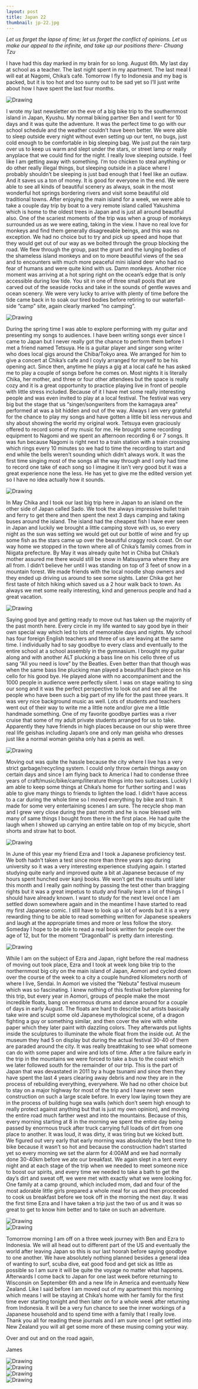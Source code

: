 ```yaml
---
layout: post
title: Japan 22
thumbnail: jp-22.jpg
---
```


*Let us forget the lapse of time; let us forget the conflict of opinions. Let us make our appeal to the infinite, and take up our positions there- Chuang Tzu*

I have had this day marked in my brain for so long. August 6th. My last day at school as a teacher. The last night spent in my apartment. The last meal I will eat at Nagomi, Chika’s café. Tomorrow I fly to Indonesia and my bag is packed, but it is too hot and too sunny out to be sad yet so I’ll just write about how I have spent the last four months.

<div class="post-image-container-right"><img class="post-image" src="{{ site.url }}/assets/img/posts/jp-j22/jp-j22-1.JPG" alt="Drawing"></div>

I wrote my last newsletter on the eve of a big bike trip to the southernmost island in Japan, Kyushu. My normal biking partner Ben and I went for 10 days and it was quite the adventure. It was the perfect time to go with our school schedule and the weather couldn’t have been better. We were able to sleep outside every night without even setting up our tent, no bugs, just cold enough to be comfortable in big sleeping bag. We just put the rain tarp over us to keep us warm and slept under the stars, or street lamp or really anyplace that we could find for the night. I really love sleeping outside. I feel like I am getting away with something. I’m too chicken to steal anything or do other really illegal things, but sleeping outside in a place where I probably shouldn’t be sleeping is just bad enough that I feel like an outlaw. And it saves us a ton of money. It is good for everyone in the end. We were able to see all kinds of beautiful scenery as always, soak in the most wonderful hot springs bordering rivers and visit some beautiful old traditional towns. After enjoying the main island for a week, we were able to take a couple day trip by boat to a very remote island called Yakushima which is home to the oldest trees in Japan and is just all around beautiful also. One of the scariest moments of the trip was when a group of monkeys surrounded us as we were eating, taking in the view. I have no real love for monkeys and find them generally disagreeable beings, and this was no exception. We had no choice but to try and pick up speed and hope that they would get out of our way as we bolted through the group blocking the road. We flew through the group, past the grunt and the lunging bodies of the shameless island monkeys and on to more beautiful views of the sea and to encounters with much more peaceful mini island deer who had no fear of humans and were quite kind with us. Damn monkeys. Another nice moment was arriving at a hot spring right on the ocean’s edge that is only accessible during low tide. You sit in one of three small pools that are carved out of the seaside rocks and take in the sounds of gentle waves and ocean scenery. We were very lucky to arrive with plenty of time before the tide came back in to soak our tired bodies before retiring to our waterfall- side “camp” site, again clearly marked “no camping”.

<div class="post-image-container-left"><img class="post-image" src="{{ site.url }}/assets/img/posts/jp-j22/jp-j22-2.JPG" alt="Drawing"></div>

During the spring time I was able to explore performing with my guitar and presenting my songs to audiences. I have been writing songs ever since I came to Japan but I never really got the chance to perform them before I met a friend named Tetsuya. He is a guitar player and singer song writer who does local gigs around the Chiba/Tokyo area. We arranged for him to give a concert at Chika’s cafe and I coyly arranged for myself to be his opening act. Since then, anytime he plays a gig at a local café he has asked me to play a couple of songs before he comes on. Most nights it is literally Chika, her mother, and three or four other attendees but the space is really cozy and it is a great opportunity to practice playing live in front of people with little stress included. Because of it I have met some really interesting people and was even invited to play at a local festival. The festival was very big but the stage that us “singer/songwriters from the kamagaya area” performed at was a bit hidden and out of the way. Always I am very grateful for the chance to play my songs and have gotten a little bit less nervous and shy about showing the world my original work. Tetsuya even graciously offered to record some of my music for me. He brought some recording equipment to Nagomi and we spent an afternoon recording 6 or 7 songs. It was fun because Nagomi is right next to a train station with a train crossing which rings every 10 minutes so we had to time the recording to start and end while the bells weren’t sounding which didn’t always work. It was the first time singing most of the songs all the way through and I only had time to record one take of each song so I imagine it isn’t very good but it was a great experience none the less. He has yet to give me the edited version yet so I have no idea actually how it sounds.

<div class="post-image-container"><img class="post-image" src="{{ site.url }}/assets/img/posts/jp-j22/jp-j22-3.JPG" alt="Drawing"></div>

In May Chika and I took our last big trip here in Japan to an island on the other side of Japan called Sado. We took the always impressive bullet train and ferry to get there and then spent the next 3 days camping and taking buses around the island. The island had the cheapest fish I have ever seen in Japan and luckily we brought a little camping stove with us, so every night as the sun was setting we would get out our bottle of wine and fry up some fish as the stars came up over the beautiful craggy rock coast. On our way home we stopped in the town where all of Chika’s family comes from in Niigata prefecture. By May it was already quite hot in Chiba but Chika’s mother assured me there would still be snow in Matsuyama where they are all from. I didn’t believe her until I was standing on top of 3 feet of snow in a mountain forest. We made friends with the local noodle shop owners and they ended up driving us around to see some sights. Later Chika got her first taste of hitch hiking which saved us a 2 hour walk back to town. As always we met some really interesting, kind and generous people and had a great vacation.

<div class="post-image-container-left"><img class="post-image" src="{{ site.url }}/assets/img/posts/jp-j22/jp-j22-4.JPG" alt="Drawing"></div>

Saying good bye and getting ready to move out has taken up the majority of the past month here. Every circle in my life wanted to say good bye in their own special way which led to lots of memorable days and nights. My school has four foreign English teachers and three of us are leaving at the same time. I individually had to say goodbye to every class and eventually to the entire school at a school assembly in the gymnasium. I brought my guitar along and with another ALT plucking a bass line on his cello three of us sang “All you need is love” by the Beatles. Even better than that though was when the same bass line plucking man played a beautiful Bach piece on his cello for his good bye. He played alone with no accompaniment and the 1000 people in audience were perfectly silent. I was on stage waiting to sing our song and it was the perfect perspective to look out and see all the people who have been such a big part of my life for the past three years. It was very nice background music as well. Lots of students and teachers went out of their way to write me a little note and/or give me a little handmade something. One of my favorite goodbye parties was a river cruise that some of my adult private students arranged for us to take. Apparently they have friends in high places because on our ship were three real life geishas including Japan’s one and only man geisha who dresses just like a normal woman geisha only has a penis as well.

<div class="post-image-container"><img class="post-image" src="{{ site.url }}/assets/img/posts/jp-j22/jp-j22-5.JPG" alt="Drawing"></div>

Moving out was quite the hassle because the city where I live has a very strict garbage/recycling system. I could only throw certain things away on certain days and since I am flying back to America I had to condense three years of craft/music/bike/camp/literature things into two suitcases. Luckily I am able to keep some things at Chika’s home for further sorting and I was able to give many things to friends to lighten the load. I didn’t have access to a car during the whole time so I moved everything by bike and train. It made for some very entertaining scenes I am sure. The recycle shop man and I grew very close during the past month and he is now blessed with many of same things I bought from there in the first place. He had quite the laugh when I showed up carrying an entire table on top of my bicycle, short shorts and straw hat to boot.

<div class="post-image-container-left"><img class="post-image" src="{{ site.url }}/assets/img/posts/jp-j22/jp-j22-6.JPG" alt="Drawing"></div>

In June of this year my friend Ezra and I took a Japanese proficiency test. We both hadn’t taken a test since more than three years ago during university so it was a very interesting experience studying again. I started studying quite early and improved quite a bit at Japanese because of my hours spent hunched over kanji books. We won’t get the results until later this month and I really gain nothing by passing the test other than bragging rights but it was a great impetus to study and finally learn a lot of things I should have already known. I want to study for the next level once I am settled down somewhere again and in the meantime I have started to read my first Japanese comic. I still have to look up a lot of words but it is a very rewarding thing to be able to read something written for Japanese speakers and laugh at the appropriate times and more or less follow the story. Someday I hope to be able to read a real book written for people over the age of 12, but for the moment “Dragonball” is pretty darn interesting.

<div class="post-image-container"><img class="post-image" src="{{ site.url }}/assets/img/posts/jp-j22/jp-j22-7.JPG" alt="Drawing"></div>

While I am on the subject of Ezra and Japan, right before the real madness of moving out took place, Ezra and I took at week long bike trip to the northernmost big city on the main island of Japan, Aomori and cycled down over the course of the week to a city a couple hundred kilometers north of where I live, Sendai. In Aomori we visited the “Nebuta” festival museum which was so fascinating. I knew nothing of this festival before planning for this trip, but every year in Aomori, groups of people make the most incredible floats, bang on enormous drums and dance around for a couple of days in early August. The floats are hard to describe but artists basically take wire and sculpt some old Japanese mythological scene, of a dragon fighting a guy or something similar, and then cover the wire with white paper which they later paint with dazzling colors. They afterwards put lights inside the sculptures to illuminate the whole float from the inside out. At the museum they had 5 on display but during the actual festival 30-40 of them are paraded around the city. It was really breathtaking to see what someone can do with some paper and wire and lots of time. After a tire failure early in the trip in the mountains we were forced to take a bus to the coast which we later followed south for the remainder of our trip. This is the part of Japan that was devastated in 2011 by a huge tsunami and since then they have spent the last 4 years clearing away debris and now they are in the process of rebuilding everything, everywhere. We had no other choice but to stay on a major highway for most of the trip and I have never seen construction on such a large scale before. In every low laying town they are in the process of building huge sea walls (which don’t seem high enough to really protect against anything but that is just my own opinion), and moving the entire road much farther west and into the mountains. Because of this, every morning starting at 8 in the morning we spent the entire day being passed by enormous truck after truck carrying full loads of dirt from one place to another. It was loud, it was dirty, it was tiring but we kicked butt. We figured out very early that early morning was absolutely the best time to bike because it wasn’t so hot and because the construction hadn’t started yet so every morning we set the alarm for 4:00AM and we had normally done 30-40km before we ate our breakfast. We again slept in a tent every night and at each stage of the trip when we needed to meet someone nice to boost our spirits, and every time we needed to take a bath to get the day’s dirt and sweat off, we were met with exactly what we were looking for. One family at a camp ground, which included mom, dad and four of the most adorable little girls prepared a whole meal for us and then proceeded to cook us breakfast before we took off in the morning the next day. It was the first time Ezra and I have taken a trip just the two of us and it was so great to get to know him better and to take on such an adventure.

<div class="post-image-container"><img class="post-image" src="{{ site.url }}/assets/img/posts/jp-j22/jp-j22-8.JPG" alt="Drawing"></div>

<div class="post-image-container"><img class="post-image" src="{{ site.url }}/assets/img/posts/jp-j22/jp-j22-9.JPG" alt="Drawing"></div>

Tomorrow morning I am off on a three week journey with Ben and Ezra to Indonesia. We will all head out to different part of the US and eventually the world after leaving Japan so this is our last hoorah before saying goodbye to one another. We have absolutely nothing planned besides a general idea of wanting to surf, scuba dive, eat good food and get sick as little as possible so I am sure it will be quite the voyage no matter what happens. Afterwards I come back to Japan for one last week before returning to Wisconsin on September 6th and a new life in America and eventually New Zealand. Like I said before I am moved out of my apartment this morning which means I will be staying at Chika’s home with her family for the first time ever starting tonight and then later on for a whole week after returning from Indonesia. It will be a very fun chance to see the inner workings of a Japanese household and to spend time with a family that I really love. Thank you all for reading these journals and I am sure once I get settled into New Zealand you will all get some more of these musing coming your way.

Over and out and on the road again,

James

<div class="post-image-container"><img class="post-image" src="{{ site.url }}/assets/img/posts/jp-j22/jp-j22-11.JPG" alt="Drawing"></div>

<div class="post-image-container"><img class="post-image" src="{{ site.url }}/assets/img/posts/jp-j22/jp-j22-12.JPG" alt="Drawing"></div>

<div class="post-image-container"><img class="post-image" src="{{ site.url }}/assets/img/posts/jp-j22/jp-j22-13.JPG" alt="Drawing"></div>

<div class="post-image-container"><img class="post-image" src="{{ site.url }}/assets/img/posts/jp-j22/jp-j22-14.JPG" alt="Drawing"></div>
